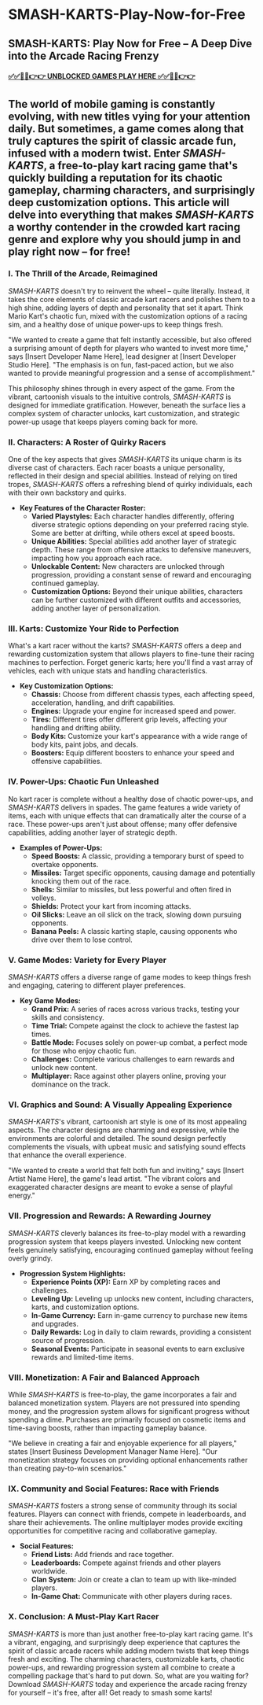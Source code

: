 # SMASH-KARTS-Play-Now-for-Free

## SMASH-KARTS: Play Now for Free – A Deep Dive into the Arcade Racing Frenzy

#### [✅✅🔴🔴👉👉 UNBLOCKED GAMES PLAY HERE ✅✅🔴🔴👉👉](https://topstoryindia.com)

## The world of mobile gaming is constantly evolving, with new titles vying for your attention daily.  But sometimes, a game comes along that truly captures the spirit of classic arcade fun, infused with a modern twist.  Enter *SMASH-KARTS*, a free-to-play kart racing game that's quickly building a reputation for its chaotic gameplay, charming characters, and surprisingly deep customization options.  This article will delve into everything that makes *SMASH-KARTS* a worthy contender in the crowded kart racing genre and explore why you should jump in and play right now – for free!


### I.  The Thrill of the Arcade, Reimagined

*SMASH-KARTS* doesn't try to reinvent the wheel – quite literally.  Instead, it takes the core elements of classic arcade kart racers and polishes them to a high shine, adding layers of depth and personality that set it apart.  Think Mario Kart's chaotic fun, mixed with the customization options of a racing sim, and a healthy dose of unique power-ups to keep things fresh.

"We wanted to create a game that felt instantly accessible, but also offered a surprising amount of depth for players who wanted to invest more time," says [Insert Developer Name Here], lead designer at [Insert Developer Studio Here]. "The emphasis is on fun, fast-paced action, but we also wanted to provide meaningful progression and a sense of accomplishment."

This philosophy shines through in every aspect of the game.  From the vibrant, cartoonish visuals to the intuitive controls, *SMASH-KARTS* is designed for immediate gratification.  However, beneath the surface lies a complex system of character unlocks, kart customization, and strategic power-up usage that keeps players coming back for more.


### II.  Characters: A Roster of Quirky Racers

One of the key aspects that gives *SMASH-KARTS* its unique charm is its diverse cast of characters.  Each racer boasts a unique personality, reflected in their design and special abilities.  Instead of relying on tired tropes, *SMASH-KARTS* offers a refreshing blend of quirky individuals, each with their own backstory and quirks.

* **Key Features of the Character Roster:**
    * **Varied Playstyles:** Each character handles differently, offering diverse strategic options depending on your preferred racing style.  Some are better at drifting, while others excel at speed boosts.
    * **Unique Abilities:**  Special abilities add another layer of strategic depth.  These range from offensive attacks to defensive maneuvers, impacting how you approach each race.
    * **Unlockable Content:**  New characters are unlocked through progression, providing a constant sense of reward and encouraging continued gameplay.
    * **Customization Options:** Beyond their unique abilities, characters can be further customized with different outfits and accessories, adding another layer of personalization.


### III.  Karts: Customize Your Ride to Perfection

What's a kart racer without the karts?  *SMASH-KARTS* offers a deep and rewarding customization system that allows players to fine-tune their racing machines to perfection.  Forget generic karts; here you'll find a vast array of vehicles, each with unique stats and handling characteristics.

* **Key Customization Options:**
    * **Chassis:** Choose from different chassis types, each affecting speed, acceleration, handling, and drift capabilities.
    * **Engines:**  Upgrade your engine for increased speed and power.
    * **Tires:**  Different tires offer different grip levels, affecting your handling and drifting ability.
    * **Body Kits:**  Customize your kart's appearance with a wide range of body kits, paint jobs, and decals.
    * **Boosters:** Equip different boosters to enhance your speed and offensive capabilities.


### IV.  Power-Ups: Chaotic Fun Unleashed

No kart racer is complete without a healthy dose of chaotic power-ups, and *SMASH-KARTS* delivers in spades. The game features a wide variety of items, each with unique effects that can dramatically alter the course of a race.  These power-ups aren't just about offense; many offer defensive capabilities, adding another layer of strategic depth.

* **Examples of Power-Ups:**
    * **Speed Boosts:**  A classic, providing a temporary burst of speed to overtake opponents.
    * **Missiles:**  Target specific opponents, causing damage and potentially knocking them out of the race.
    * **Shells:**  Similar to missiles, but less powerful and often fired in volleys.
    * **Shields:**  Protect your kart from incoming attacks.
    * **Oil Slicks:**  Leave an oil slick on the track, slowing down pursuing opponents.
    * **Banana Peels:**  A classic karting staple, causing opponents who drive over them to lose control.


### V.  Game Modes:  Variety for Every Player

*SMASH-KARTS* offers a diverse range of game modes to keep things fresh and engaging, catering to different player preferences.

* **Key Game Modes:**
    * **Grand Prix:**  A series of races across various tracks, testing your skills and consistency.
    * **Time Trial:**  Compete against the clock to achieve the fastest lap times.
    * **Battle Mode:**  Focuses solely on power-up combat, a perfect mode for those who enjoy chaotic fun.
    * **Challenges:**  Complete various challenges to earn rewards and unlock new content.
    * **Multiplayer:**  Race against other players online, proving your dominance on the track.


### VI.  Graphics and Sound: A Visually Appealing Experience

*SMASH-KARTS*'s vibrant, cartoonish art style is one of its most appealing aspects.  The character designs are charming and expressive, while the environments are colorful and detailed. The sound design perfectly complements the visuals, with upbeat music and satisfying sound effects that enhance the overall experience.

"We wanted to create a world that felt both fun and inviting," says [Insert Artist Name Here], the game's lead artist.  "The vibrant colors and exaggerated character designs are meant to evoke a sense of playful energy."


### VII.  Progression and Rewards:  A Rewarding Journey

*SMASH-KARTS* cleverly balances its free-to-play model with a rewarding progression system that keeps players invested.  Unlocking new content feels genuinely satisfying, encouraging continued gameplay without feeling overly grindy.

* **Progression System Highlights:**
    * **Experience Points (XP):**  Earn XP by completing races and challenges.
    * **Leveling Up:**  Leveling up unlocks new content, including characters, karts, and customization options.
    * **In-Game Currency:**  Earn in-game currency to purchase new items and upgrades.
    * **Daily Rewards:**  Log in daily to claim rewards, providing a consistent source of progression.
    * **Seasonal Events:**  Participate in seasonal events to earn exclusive rewards and limited-time items.


### VIII.  Monetization:  A Fair and Balanced Approach

While *SMASH-KARTS* is free-to-play, the game incorporates a fair and balanced monetization system.  Players are not pressured into spending money, and the progression system allows for significant progress without spending a dime.  Purchases are primarily focused on cosmetic items and time-saving boosts, rather than impacting gameplay balance.

"We believe in creating a fair and enjoyable experience for all players," states [Insert Business Development Manager Name Here]. "Our monetization strategy focuses on providing optional enhancements rather than creating pay-to-win scenarios."


### IX.  Community and Social Features:  Race with Friends

*SMASH-KARTS* fosters a strong sense of community through its social features.  Players can connect with friends, compete in leaderboards, and share their achievements.  The online multiplayer modes provide exciting opportunities for competitive racing and collaborative gameplay.

* **Social Features:**
    * **Friend Lists:**  Add friends and race together.
    * **Leaderboards:**  Compete against friends and other players worldwide.
    * **Clan System:**  Join or create a clan to team up with like-minded players.
    * **In-Game Chat:**  Communicate with other players during races.


### X.  Conclusion:  A Must-Play Kart Racer

*SMASH-KARTS* is more than just another free-to-play kart racing game. It's a vibrant, engaging, and surprisingly deep experience that captures the spirit of classic arcade racers while adding modern twists that keep things fresh and exciting.  The charming characters, customizable karts, chaotic power-ups, and rewarding progression system all combine to create a compelling package that's hard to put down.  So, what are you waiting for? Download *SMASH-KARTS* today and experience the arcade racing frenzy for yourself – it's free, after all!  Get ready to smash some karts!



